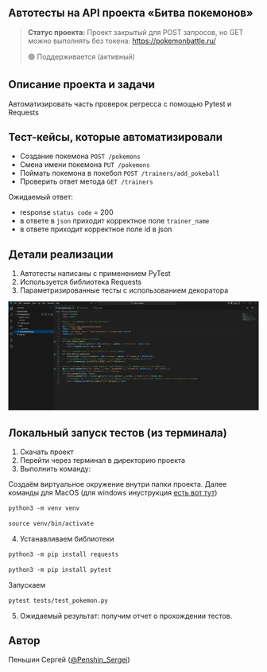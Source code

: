 <h2>Автотесты на API проекта «Битва покемонов»</h2>

> **Статус проекта:**
> Проект закрытый для POST запросов, но GET можно выполнять без токена: https://pokemonbattle.ru/
> 
> 🟢 Поддерживается (активный) 

## Описание проекта и задачи
Автоматизировать часть проверок регресса с помощью Pytest и Requests

## Тест-кейсы, которые автоматизировали
* Создание покемона `POST /pokemons`
* Смена имени покемона `PUT /pokemons`
* Поймать покемона в покебол `POST /trainers/add_pokeball`
* Проверить ответ метода `GET /trainers`

Ожидаемый ответ: 
* response `status code` = 200
* в ответе в `json` приходит корректное поле `trainer_name`
* в ответе приходит корректное поле id в json

## Детали реализации

1. Автотесты написаны с применением PyTest
2. Используется библиотека Requests
3. Параметризированные тесты с использованием декоратора

![python](https://raw.githubusercontent.com/P-Sergei-qa/Python-Pytest-Requests/refs/heads/main/python.png)

## Локальный запуск тестов (из терминала)
1. Скачать проект
2. Перейти через терминал в директорию проекта
3. Выполнить команду:

Создаём виртуальное окружение внутри папки проекта.
Далее команды для MacOS (для windows инуструкция [есть вот тут](https://realpython.com/python-virtual-environments-a-primer/#create-it))

``` markdown
python3 -m venv venv
```

``` markdown
source venv/bin/activate
```

4. Устанавливаем библиотеки

``` markdown
python3 -m pip install requests
```

``` markdown
python3 -m pip install pytest
```

Запускаем
``` markdown
pytest tests/test_pokemon.py
```

5. Ожидаемый результат: получим отчет о прохождении тестов.


## Автор

Пеньшин Сергей ([@Penshin_Sergei](https://t.me/Penshin_Sergei))
